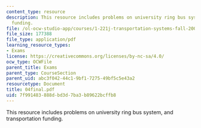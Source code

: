```yaml
---
content_type: resource
description: This resource includes problems on university ring bus system, and transportation
  funding.
file: /ol-ocw-studio-app/courses/1-221j-transportation-systems-fall-2004/7f991483888dbd3d7ba3b89622bcffb8_04final.pdf
file_size: 177388
file_type: application/pdf
learning_resource_types:
- Exams
license: https://creativecommons.org/licenses/by-nc-sa/4.0/
ocw_type: OCWFile
parent_title: Exams
parent_type: CourseSection
parent_uid: abc3f042-44c1-9bf1-7275-49bf5c5e43a2
resourcetype: Document
title: 04final.pdf
uid: 7f991483-888d-bd3d-7ba3-b89622bcffb8
---
```

This resource includes problems on university ring bus system, and transportation funding.